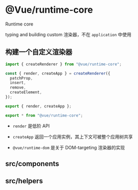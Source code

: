 # @Vue/runtime-core

Runtime core

typing and building custom 渲染器，不在 `application` 中使用

## 构建一个自定义渲染器

```ts
import { createRenderer } from "@vue/runtime-core";

const { render, createApp } = createRenderer({
  patchProp,
  insert,
  remove,
  createElement,
});

export { render, createApp };

export * from "@vue/runtime-core";
```

- `render` 是低阶 API

- `createApp` 返回一个应用实例，其上下文可被整个应用树共享

- `@vue/runtime-dom` 是关于 DOM-targeting 渲染器的实现


## src/components

## src/helpers